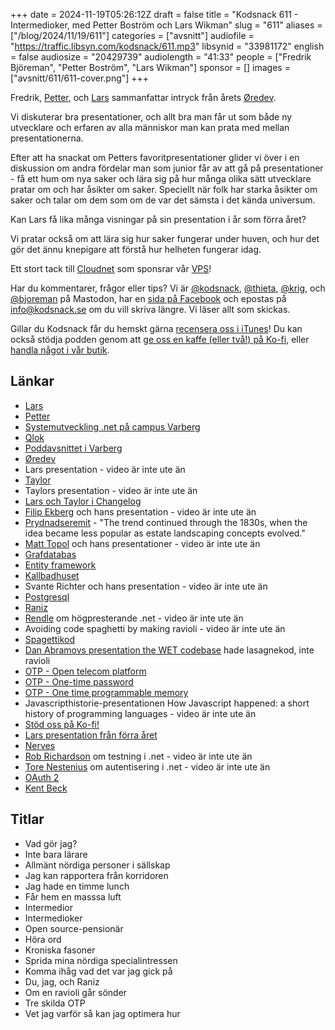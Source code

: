 +++
date = 2024-11-19T05:26:12Z
draft = false
title = "Kodsnack 611 - Intermedioker, med Petter Boström och Lars Wikman"
slug = "611"
aliases = ["/blog/2024/11/19/611"]
categories = ["avsnitt"]
audiofile = "https://traffic.libsyn.com/kodsnack/611.mp3"
libsynid = "33981172"
english = false
audiosize = "20429739"
audiolength = "41:33"
people = ["Fredrik Björeman", "Petter Boström", "Lars Wikman"]
sponsor = []
images = ["avsnitt/611/611-cover.png"]
+++

Fredrik, [Petter](https://www.linkedin.com/in/petter-bostr%C3%B6m-a72ba788/), och [Lars](https://kodsnack.se/people/lars-wikman/) sammanfattar intryck från årets [Øredev](https://oredev.org/).

Vi diskuterar bra presentationer, och allt bra man får ut som både ny utvecklare och erfaren av alla människor man kan prata med mellan presentationerna.

Efter att ha snackat om Petters favoritpresentationer glider vi över i en diskussion om andra fördelar man som junior får av att gå på presentationer - få ett hum om nya saker och lära sig på hur många olika sätt utvecklare pratar om och har åsikter om saker. Speciellt när folk har starka åsikter om saker och talar om dem som om de var det sämsta i det kända universum.

Kan Lars få lika många visningar på sin presentation i år som förra året?

Vi pratar också om att lära sig hur saker fungerar under huven, och hur det gör det ännu knepigare att förstå hur helheten fungerar idag.

Ett stort tack till [Cloudnet](https://www.cloudnet.se) som sponsrar vår [VPS](https://en.wikipedia.org/wiki/Virtual_private_server)!

Har du kommentarer, frågor eller tips? Vi är [@kodsnack](https://social.podsnack.se/@kodsnack), [@thieta](https://6510.nu/@thieta), [@krig](https://6510.nu/@krig), och [@bjoreman](https://toot.cafe/@bjoreman) på Mastodon, har en [sida på Facebook](https://www.facebook.com/) och epostas på [info@kodsnack.se](mailto:info@kodsnack.se) om du vill skriva längre. Vi läser allt som skickas.

Gillar du Kodsnack får du hemskt gärna [recensera oss i iTunes](https://itunes.apple.com/se/podcast/kodsnack/id561631498?l=en)! Du kan också stödja podden genom att <a href="https://ko-fi.com/kodsnack" rel="payment">ge oss en kaffe (eller två!) på Ko-fi</a>, eller [handla något i vår butik](https://shop.spreadshirt.se/kodsnack/).

## Länkar
* [Lars](https://kodsnack.se/people/lars-wikman/)
* [Petter](https://www.linkedin.com/in/petter-bostr%C3%B6m-a72ba788/)
* [Systemutveckling .net på campus Varberg](https://campus.varberg.se/yrkeshogskola/systemutvecklare-net)
* [Qlok](https://www.qlok.se/)
* [Poddavsnittet i Varberg](https://kodsnack.se/609/)
* [Øredev](https://oredev.org/)
* Lars presentation - video är inte ute än
* [Taylor](https://taylor.town/)
* Taylors presentation - video är inte ute än
* [Lars och Taylor i Changelog](https://changelog.com/friends/25)
* [Filip Ekberg](https://fekberg.com/) och hans presentation - video är inte ute än
* [Prydnadseremit](https://en.wikipedia.org/wiki/Garden_hermit) - "The trend continued through the 1830s, when the idea became less popular as estate landscaping concepts evolved."
* [Matt Topol](https://github.com/zeroshade) och hans presentationer - video är inte ute än
* [Grafdatabas](https://en.wikipedia.org/wiki/Graph_database)
* [Entity framework](https://en.wikipedia.org/wiki/Entity_Framework)
* [Kallbadhuset](https://www.ribersborgskallbadhus.se/)
* Svante Richter och hans presentation - video är inte ute än
* [Postgresql](https://en.wikipedia.org/wiki/PostgreSQL)
* [Raniz](https://raniz.blog/)
* [Rendle](https://www.rendlelabs.com/about) om högpresterande .net - video är inte ute än
* Avoiding code spaghetti by making ravioli - video är inte ute än
* [Spagettikod](https://en.wikipedia.org/wiki/Spaghetti_code)
* [Dan Abramovs presentation the WET codebase](https://www.deconstructconf.com/2019/dan-abramov-the-wet-codebase) hade lasagnekod, inte ravioli
* [OTP - Open telecom platform](https://en.wikipedia.org/wiki/Open_Telecom_Platform)
* [OTP - One-time password](https://en.wikipedia.org/wiki/One-time_password)
* [OTP - One time programmable memory](https://en.wikipedia.org/wiki/Programmable_ROM#One_time_programmable_memory)
* Javascripthistorie-presentationen How Javascript happened: a short history of programming languages - video är inte ute än
* [Stöd oss på Ko-fi!](https://ko-fi.com/kodsnack)
* [Lars presentation från förra året](https://www.youtube.com/watch?v=wWRDysIpMFQ)
* [Nerves](https://nerves-project.org/)
* [Rob Richardson](https://robrich.org/) om testning i .net - video är inte ute än
* [Tore Nestenius](https://nestenius.se/) om autentisering i .net - video är inte ute än
* [OAuth 2](https://en.wikipedia.org/wiki/OAuth#OAuth_2.0)
* [Kent Beck](https://en.wikipedia.org/wiki/Kent_Beck)

## Titlar
* Vad gör jag?
* Inte bara lärare
* Allmänt nördiga personer i sällskap
* Jag kan rapportera från korridoren
* Jag hade en timme lunch
* Får hem en masssa luft
* Intermedior
* Intermedioker
* Open source-pensionär
* Höra ord
* Kroniska fasoner
* Sprida mina nördiga specialintressen
* Komma ihåg vad det var jag gick på
* Du, jag, och Raniz
* Om en ravioli går sönder
* Tre skilda OTP
* Vet jag varför så kan jag optimera hur